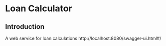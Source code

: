 # Loan Calculator
## Introduction
A web service for loan calculations
http://localhost:8080/swagger-ui.html#/